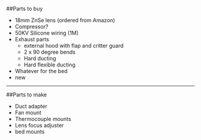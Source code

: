 ##Parts to buy
* 18mm ZnSe lens (ordered from Amazon)
* Compressor?
* 50KV Silicone wiring (1M)
* Exhaust parts
  * external hood with flap and critter guard
  * 2 x 90 degree bends
  * Hard ducting
  * Hard flexible ducting
* Whatever for the bed
* new

---

##Parts to make
* Duct adapter
* Fan mount
* Thermocouple mounts
* Lens focus adjuster
* bed mounts
